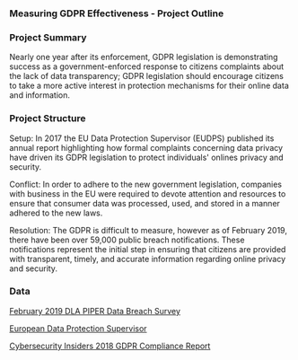 
### Measuring GDPR Effectiveness - Project Outline


### Project Summary
Nearly one year after its enforcement, GDPR legislation is demonstrating success as a government-enforced response to citizens complaints about the lack of data transparency; GDPR legislation should encourage citizens to take a more active interest in protection mechanisms for their online data and information.

### Project Structure

Setup: In 2017 the EU Data Protection Supervisor (EUDPS) published its annual report highlighting how formal complaints concerning data privacy have driven its GDPR legislation to protect individuals' onlines privacy and security. 

Conflict: In order to adhere to the new government legislation, companies with business in the EU were required to devote attention and resources to ensure that consumer data was processed, used, and stored in a manner adhered to the new laws. 

Resolution: The GDPR is difficult to measure, however as of February 2019, there have been over 59,000 public breach notifications. These notifications represent the initial step in ensuring that citizens are provided with transparent, timely, and accurate information regarding online privacy and security. 

### Data
[February 2019 DLA PIPER Data Breach Survey](https://www.dlapiper.com/en/uk/insights/publications/2019/01/gdpr-data-breach-survey/)

[European Data Protection Supervisor](https://edps.europa.eu/sites/edp/files/publication/18-03-15_annual_report_2017_en.pdf)

[Cybersecurity Insiders 2018 GDPR Compliance Report](https://www.cybersecurity-insiders.com/wp-content/uploads/2017/07/2018-GDPR-Compliance-Report.pdf)

